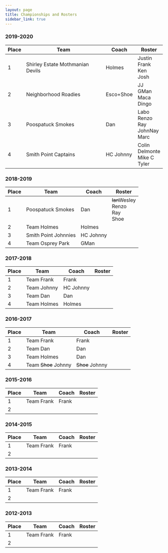 ```yaml
---
layout: page
title: Championships and Rosters
sidebar_link: true
---
```


### 2019-2020
<table width="80%">
	<thead>
		<th>Place</th>
		<th>Team</th>
		<th>Coach</th>
		<th>Roster</th>
	</thead>
	<tbody>
		<tr>
			<td>1</td>
			<td>Shirley Estate Mothmanian Devils</td>
			<td>Holmes</td>
			<td>Justin<br>Frank<br>Ken<br>Josh</td>
		</tr>
		<tr>
			<td>2</td>
			<td>Neighborhood Roadies</td>
			<td>Esco+Shoe</td>
			<td>JJ<br>GMan<br>Maca<br>Dingo</td>
		</tr>
		<tr>
			<td>3</td>
			<td>Poospatuck Smokes</td>
			<td>Dan</td>
			<td>Labo<br>Renzo<br>Ray<br>JohnNay<br>Marc</td>
		</tr>
		<tr>
			<td>4</td>
			<td>Smith Point Captains</td>
			<td>HC Johnny</td>
			<td>Colin<br>Delmonte<br>Mike C<br>Tyler</td>
		</tr>
	</tbody>
</table>

### 2018-2019
<table width="80%">
	<thead>
		<th>Place</th>
		<th>Team</th>
		<th>Coach</th>
		<th>Roster</th>
	</thead>
	<tbody>
		<tr>
			<td>1</td>
			<td>Poospatuck Smokes</td>
			<td>Dan</td>
			<td><s>Ian</s>Wesley<br>Renzo<br>Ray<br>Shoe</td>
		</tr>
		<tr>
			<td>2</td>
			<td>Team Holmes</td>
			<td>Holmes</td>
			<td></td>
		</tr>
		<tr>
			<td>3</td>
			<td>Smith Point Johnnies</td>
			<td>HC Johnny</td>
			<td></td>
		</tr>
		<tr>
			<td>4</td>
			<td>Team Osprey Park</td>
			<td>GMan</td>
			<td></td>
		</tr>
	</tbody>
</table>

### 2017-2018
<table width="80%">
	<thead>
		<th>Place</th>
		<th>Team</th>
		<th>Coach</th>
		<th>Roster</th>
	</thead>
	<tbody>
		<tr>
			<td>1</td>
			<td>Team Frank</td>
			<td>Frank</td>
			<td></td>
		</tr>
		<tr>
			<td>2</td>
			<td>Team Johnny</td>
			<td>HC Johnny</td>
			<td></td>
		</tr>
		<tr>
			<td>3</td>
			<td>Team Dan</td>
			<td>Dan</td>
			<td></td>
		</tr>
		<tr>
			<td>4</td>
			<td>Team Holmes</td>
			<td>Holmes</td>
			<td></td>
		</tr>
	</tbody>
</table>

### 2016-2017
<table width="80%">
	<thead>
		<th>Place</th>
		<th>Team</th>
		<th>Coach</th>
		<th>Roster</th>
	</thead>
	<tbody>
		<tr>
			<td>1</td>
			<td>Team Frank</td>
			<td>Frank</td>
			<td></td>
		</tr>
		<tr>
			<td>2</td>
			<td>Team Dan</td>
			<td>Dan</td>
			<td></td>
		</tr>
		<tr>
			<td>3</td>
			<td>Team Holmes</td>
			<td>Dan</td>
			<td></td>
		</tr>
		<tr>
			<td>4</td>
			<td>Team <s>Shoe</s> Johnny</td>
			<td><s>Shoe</s> Johnny</td>
			<td></td>
		</tr>
	</tbody>
</table>

### 2015-2016
<table width="80%">
	<thead>
		<th>Place</th>
		<th>Team</th>
		<th>Coach</th>
		<th>Roster</th>
	</thead>
	<tbody>
		<tr>
			<td>1</td>
			<td>Team Frank</td>
			<td>Frank</td>
			<td></td>
		</tr>
		<tr>
			<td>2</td>
			<td></td>
			<td></td>
			<td></td>
		</tr>
	</tbody>
</table>

### 2014-2015
<table width="80%">
	<thead>
		<th>Place</th>
		<th>Team</th>
		<th>Coach</th>
		<th>Roster</th>
	</thead>
	<tbody>
		<tr>
			<td>1</td>
			<td>Team Frank</td>
			<td>Frank</td>
			<td></td>
		</tr>
		<tr>
			<td>2</td>
			<td></td>
			<td></td>
			<td></td>
		</tr>
	</tbody>
</table>

### 2013-2014
<table width="80%">
	<thead>
		<th>Place</th>
		<th>Team</th>
		<th>Coach</th>
		<th>Roster</th>
	</thead>
	<tbody>
		<tr>
			<td>1</td>
			<td>Team Frank</td>
			<td>Frank</td>
			<td></td>
		</tr>
		<tr>
			<td>2</td>
			<td></td>
			<td></td>
			<td></td>
		</tr>
	</tbody>
</table>

### 2012-2013
<table width="80%">
	<thead>
		<th>Place</th>
		<th>Team</th>
		<th>Coach</th>
		<th>Roster</th>
	</thead>
	<tbody>
		<tr>
			<td>1</td>
			<td>Team Frank</td>
			<td>Frank</td>
			<td></td>
		</tr>
		<tr>
			<td>2</td>
			<td></td>
			<td></td>
			<td></td>
		</tr>
	</tbody>
</table>
